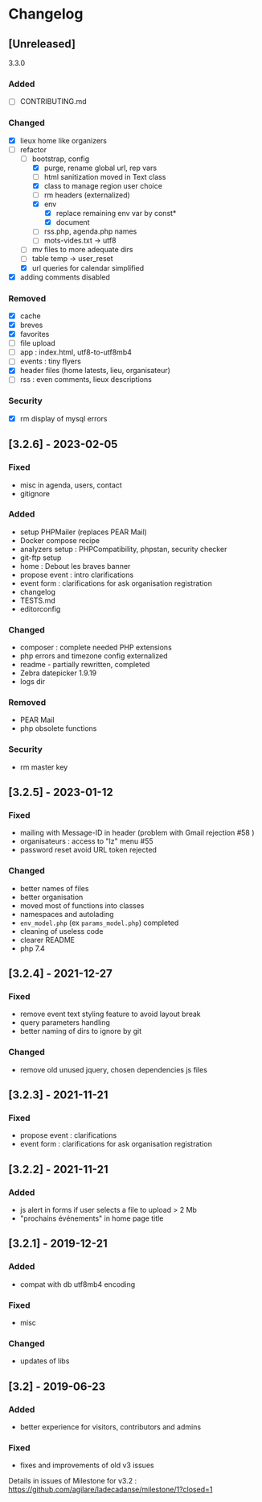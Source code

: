 # Changelog

## [Unreleased]

3.3.0

### Added
- [ ] CONTRIBUTING.md

### Changed
- [x] lieux home like organizers
- [ ] refactor
    - [ ] bootstrap, config
        - [x] purge, rename global url, rep vars
        - [ ] html sanitization moved in Text class
        - [x] class to manage region user choice
        - [ ] rm headers (externalized)
        - [x] env
            - [x] replace remaining env var by const*
            - [x] document
        - [ ] rss.php, agenda.php names
        - [ ] mots-vides.txt -> utf8
    - [ ] mv files to more adequate dirs
    - [ ] table temp -> user_reset
    - [x] url queries for calendar simplified
- [x] adding comments disabled

### Removed
- [x] cache
- [x] breves
- [x] favorites
- [ ] file upload
- [ ] app : index.html, utf8-to-utf8mb4
- [ ] events : tiny flyers
- [x] header files (home latests, lieu, organisateur)
- [ ] rss : even comments, lieux descriptions

### Security
- [x] rm display of mysql errors

## [3.2.6] - 2023-02-05

### Fixed

- misc in agenda, users, contact
- gitignore

### Added

- setup PHPMailer (replaces PEAR Mail)
- Docker compose recipe
- analyzers setup : PHPCompatibility, phpstan, security checker
- git-ftp setup
- home : Debout les braves banner
- propose event : intro clarifications
- event form : clarifications for ask organisation registration
- changelog
- TESTS.md
- editorconfig

### Changed

- composer : complete needed PHP extensions
- php errors and timezone config externalized
- readme - partially rewritten, completed
- Zebra datepicker 1.9.19
- logs dir

### Removed

- PEAR Mail
- php obsolete functions

### Security
- rm master key

## [3.2.5] - 2023-01-12

### Fixed

- mailing with Message-ID in header (problem with Gmail rejection #58 )
- organisateurs : access to "lz" menu #55
- password reset avoid URL token rejected

### Changed

- better names of files
- better organisation
- moved most of functions into classes
- namespaces and autolading
- `env_model.php` (ex `params_model.php`) completed
- cleaning of useless code
- clearer README
- php 7.4

## [3.2.4] - 2021-12-27

### Fixed

- remove event text styling feature to avoid layout break
-  query parameters handling
- better naming of dirs to ignore by git

### Changed

- remove old unused jquery, chosen dependencies js files


## [3.2.3] - 2021-11-21

### Fixed

- propose event : clarifications
- event form : clarifications for ask organisation registration

## [3.2.2] - 2021-11-21

### Added

- js alert in forms if user selects a file to upload > 2 Mb
- "prochains événements" in home page title

## [3.2.1] - 2019-12-21

### Added

- compat with db utf8mb4 encoding

### Fixed

- misc

### Changed

- updates of libs

## [3.2] - 2019-06-23

### Added

- better experience for visitors, contributors and admins

### Fixed

- fixes and improvements of old v3 issues

Details in issues of Milestone for v3.2 : https://github.com/agilare/ladecadanse/milestone/1?closed=1
